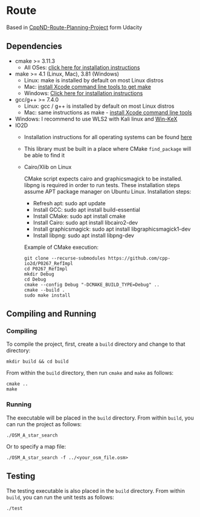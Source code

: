 # Route

Based in [CppND-Route-Planning-Project](https://github.com/udacity/CppND-Route-Planning-Project) form Udacity


## Dependencies
* cmake >= 3.11.3
  * All OSes: [click here for installation instructions](https://cmake.org/install/)
* make >= 4.1 (Linux, Mac), 3.81 (Windows)
  * Linux: make is installed by default on most Linux distros
  * Mac: [install Xcode command line tools to get make](https://developer.apple.com/xcode/features/)
  * Windows: [Click here for installation instructions](http://gnuwin32.sourceforge.net/packages/make.htm)
* gcc/g++ >= 7.4.0
  * Linux: gcc / g++ is installed by default on most Linux distros
  * Mac: same instructions as make - [install Xcode command line tools](https://developer.apple.com/xcode/features/)
* Windows: I recommend to use WLS2 with Kali linux and [Win-KeX](https://www.kali.org/docs/wsl/win-kex/)
* IO2D
  * Installation instructions for all operating systems can be found [here](https://github.com/cpp-io2d/P0267_RefImpl/blob/master/BUILDING.md)
  * This library must be built in a place where CMake `find_package` will be able to find it

  * Cairo/Xlib on Linux

    CMake script expects cairo and graphicsmagick to be installed. libpng is required in order to run tests. These installation steps assume APT package manager on Ubuntu Linux. Installation steps:

      * Refresh apt: sudo apt update
      * Install GCC: sudo apt install build-essential
      * Install CMake: sudo apt install cmake
      * Install Cairo: sudo apt install libcairo2-dev
      * Install graphicsmagick: sudo apt install libgraphicsmagick1-dev
      * Install libpng: sudo apt install libpng-dev

    Example of CMake execution:
    ```
    git clone --recurse-submodules https://github.com/cpp-io2d/P0267_RefImpl
    cd P0267_RefImpl
    mkdir Debug
    cd Debug
    cmake --config Debug "-DCMAKE_BUILD_TYPE=Debug" ..
    cmake --build .
    sudo make install
    ```

## Compiling and Running

### Compiling
To compile the project, first, create a `build` directory and change to that directory:
```
mkdir build && cd build
```
From within the `build` directory, then run `cmake` and `make` as follows:
```
cmake ..
make
```
### Running
The executable will be placed in the `build` directory. From within `build`, you can run the project as follows:
```
./OSM_A_star_search
```
Or to specify a map file:
```
./OSM_A_star_search -f ../<your_osm_file.osm>
```

## Testing

The testing executable is also placed in the `build` directory. From within `build`, you can run the unit tests as follows:
```
./test
```

